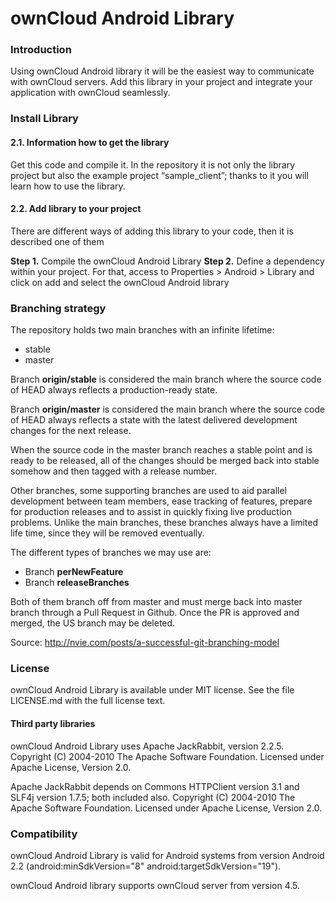 # ownCloud Android Library 

### Introduction
Using ownCloud Android library it will be the easiest way to communicate with ownCloud servers.
Add this library in your project and integrate your application with ownCloud seamlessly.

### Install Library
#### 2.1. Information how to get the library

Get this code and compile it. In the repository it is not only the library project but also the example project “sample_client”; thanks to it you will learn how to use the library.

#### 2.2. Add library to your project
There are different ways of adding this library to your code, then it is described one of them

__Step 1.__ Compile the ownCloud Android Library
__Step 2.__ Define a dependency within your project. For that, access to Properties > Android > Library and click on add and select the ownCloud Android library

###  Branching strategy

The repository holds two main branches with an infinite lifetime:

- stable
- master 

Branch __origin/stable__ is considered the main branch where the source code of HEAD always reflects a production-ready state.

Branch __origin/master__ is considered the main branch where the source code of HEAD always reflects a state with the latest delivered development changes for the next release.

When the source code in the master branch reaches a stable point and is ready to be released, all of the changes should be merged back into stable somehow and then tagged with a release number. 

Other branches, some supporting branches are used to aid parallel development between team members, ease tracking of features, prepare for production releases and to assist in quickly fixing live production problems. Unlike the main branches, these branches always have a limited life time, since they will be removed eventually.

The different types of branches we may use are:

- Branch __perNewFeature__    
- Branch  __releaseBranches__

Both of them branch off from master and must merge back into master branch through a Pull Request in Github. Once the PR is approved and merged, the US branch may be deleted.

Source: http://nvie.com/posts/a-successful-git-branching-model 

###  License

ownCloud Android Library is available under MIT license. See the file LICENSE.md with the full license text. 

#### Third party libraries

ownCloud Android Library uses Apache JackRabbit, version 2.2.5. Copyright (C) 2004-2010 The Apache Software Foundation. Licensed under Apache License, Version 2.0.

Apache JackRabbit depends on Commons HTTPClient version 3.1 and SLF4j version 1.7.5; both included also. Copyright (C) 2004-2010 The Apache Software Foundation. Licensed under Apache License, Version 2.0.
   

### Compatibility

ownCloud Android Library is valid for Android systems from version Android 2.2 (android:minSdkVersion="8" android:targetSdkVersion="19").

ownCloud Android library supports ownCloud server from version 4.5.
